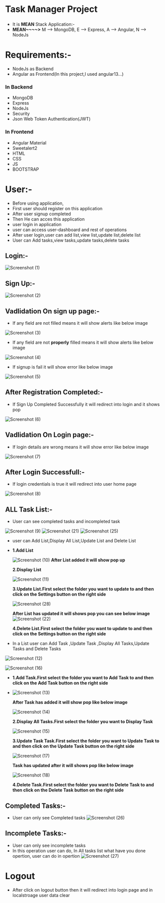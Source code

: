 # Task Manager Project
###
* It is <b>MEAN</b> Stack Application:-
*  <b>MEAN~~~~></b>
   M --> MongoDB,
   E --> Express,
   A --> Angular,
   N --> NodeJs
###
# Requirements:-
* NodeJs as Backend
* Angular as Frontend(In this project,I used angular13...)

### In Backend
* MongoDB
* Express
* NodeJs
* Security
* Json Web Token Authentication(JWT)

### In Frontend
* Angular Material
* Sweetalert2
* HTML
* CSS
* JS
* BOOTSTRAP
###

# User:-
* Before using application,
* First user should register on this application 
* After user signup completed 
* Then He can acces this application
* user login in application
* user can access user-dashboard and rest of operations
* After user login,user can add list,view list,update list,delete list
* User can Add tasks,view tasks,update tasks,delete tasks
###

## Login:-
![Screenshot (1)](https://user-images.githubusercontent.com/80576654/193410462-498e1e06-dea8-4a7b-b4ad-871f8788896b.png)
###
## Sign Up:-
![Screenshot (2)](https://user-images.githubusercontent.com/80576654/193410484-46b316bb-bacc-4292-87f9-f525eab8176c.png)
###

## Vadlidation On sign up page:-

* If any field are not filled means it will show alerts like below image
 
![Screenshot (3)](https://user-images.githubusercontent.com/80576654/193410514-57340a0b-ac1a-4eeb-9697-02901f7149a0.png)

* If any field are not <b>properly</b> filled means it will show alerts like below image
    
![Screenshot (4)](https://user-images.githubusercontent.com/80576654/193410518-0159cd19-b933-4eba-bb87-0f76b7c1a7c4.png)

* If signup is fail it will show error like below image
    
![Screenshot (5)](https://user-images.githubusercontent.com/80576654/193410524-46c0440e-8163-4d3f-9a82-4538c7b2754e.png)

## After Registration Completed:-
    
* If Sign Up Completed Successfully it will redirect into login and it shows pop 
    
![Screenshot (6)](https://user-images.githubusercontent.com/80576654/193410628-f850ae76-c18f-4f6b-9e24-33a017457ece.png)
###
## Vadlidation On Login page:-
* If login details are wrong means it will show error like below image
    
![Screenshot (7)](https://user-images.githubusercontent.com/80576654/193410738-489f00fa-0231-4d88-81ba-cb49744043e0.png)

###
## After Login Successfull:-
* If login credentials is true it will redirect into user home page
 
![Screenshot (8)](https://user-images.githubusercontent.com/80576654/193410815-62fe295f-0235-4601-a6e6-c4b52aef2fec.png)
###
## ALL Task List:-
* User can see completed tasks and incompleted task

![Screenshot (9)](https://user-images.githubusercontent.com/80576654/193410971-c7b117bc-43e4-4b77-a28f-ee50f3978268.png)
![Screenshot (21)](https://user-images.githubusercontent.com/80576654/193411560-ad341f25-a6f7-40b0-9a5d-6b51e2fee9d0.png)
![Screenshot (25)](https://user-images.githubusercontent.com/80576654/193412020-c7ed490a-4ada-47bc-925b-850626e1f6cd.png)

* user can Add List,Display All List,Update List and Delete List
* <b>1.Add List</b>
 
  ![Screenshot (10)](https://user-images.githubusercontent.com/80576654/193411029-7177e323-385e-4dea-bc4f-555b6138225a.png)
  <b>After List added it will show pop up</b>
  
  <b>2.Display List</b>
  
  ![Screenshot (11)](https://user-images.githubusercontent.com/80576654/193411044-48504d78-bd6d-4241-9597-80f9081f8848.png)

  <b>3.Update List.First select the folder you want to update to and then click on the Settings button on the right side</b>
  
  ![Screenshot (28)](https://user-images.githubusercontent.com/80576654/193411174-0d751634-731d-427e-bf7b-6f2aff94b50a.png)
  
  <b>After List has updated it will shows pop you can see below image</b>  
  ![Screenshot (22)](https://user-images.githubusercontent.com/80576654/193411240-16f1a26a-3d63-43d2-a005-e3f6b0bc6ec1.png)

  <b>4.Delete List.First select the folder you want to update to and then click on the Settings button on the right side</b>
  
* In a List user can Add Task ,Update Task ,Display All Tasks,Update Tasks and Delete Tasks

![Screenshot (12)](https://user-images.githubusercontent.com/80576654/193411711-540b0dca-754d-44d3-b079-f1166dba302c.png)

![Screenshot (16)](https://user-images.githubusercontent.com/80576654/193411795-171785c4-ccc5-4d83-9b86-cd9ecab72659.png)

* <b>1.Add Task.First select the folder you want to Add Task to and then click on the Add Task button on the right side</b>
* 
  ![Screenshot (13)](https://user-images.githubusercontent.com/80576654/193411732-c639e088-f66a-410b-b368-e3ffbdeb4730.png)
  
  <b>After Task has added it will show pop like below image</b>
  
  ![Screenshot (14)](https://user-images.githubusercontent.com/80576654/193411770-e3808a4f-54ec-48a7-9faf-76626144b5ee.png)

  <b>2.Display All Tasks.First select the folder you want to Display Task</b>
  
  ![Screenshot (15)](https://user-images.githubusercontent.com/80576654/193411782-d3aa03d0-8d19-45b2-a90c-89832c90bc04.png)

  
  <b>3.Update Task Task.First select the folder you want to Update Task to and then click on the Update Task button on the right side</b>
  
  ![Screenshot (17)](https://user-images.githubusercontent.com/80576654/193411804-36585090-1f22-4a07-a1a5-cc559e86a638.png)
  
  <b>Task has updated after it will shows pop like below image</b>
  
  ![Screenshot (18)](https://user-images.githubusercontent.com/80576654/193411898-097cf37b-c0b4-417b-9c66-3186d246e498.png)

  
  <b>4.Delete Task.First select the folder you want to Delete Task to and then click on the Delete Task button on the right side</b>
  
###
## Completed Tasks:-
* User can only see Completed tasks
![Screenshot (26)](https://user-images.githubusercontent.com/80576654/193412029-007e93b8-c1d4-4cdf-89a7-b15e6edf656e.png)

## Incomplete Tasks:-
* User can only see incomplete tasks
* In this operation user can do, In All tasks list what have you  done opertion, user can do in opertion
![Screenshot (27)](https://user-images.githubusercontent.com/80576654/193412089-b66045b1-a3e3-437e-840e-b34749fd1687.png)

# Logout
* After click on logout button then it will redirect into login page and in localstroage user data clear

